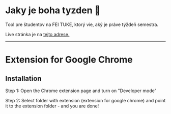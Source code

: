 # Jaky je boha tyzden 📅

Tool pre študentov na FEI TUKE, ktorý vie, aký je práve týždeň semestra.

Live stránka je na [tejto adrese.](https://lubomirdruga.github.io/jaky-je-boha-tyzden/)


---

# Extension for Google Chrome
## Installation

Step 1: Open the Chrome extension page and turn on "Developer mode"

Step 2: Select folder with extension (extension for google chrome) and point it to the extension folder - and you are done!